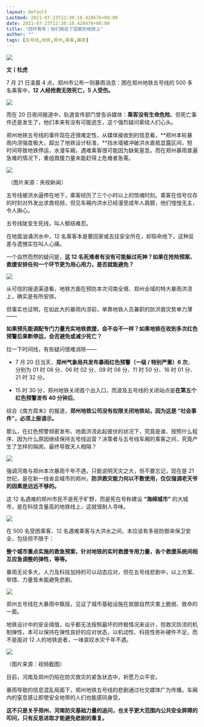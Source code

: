 ```yaml
---
layout: default
Lastmod: 2021-07-23T12:30:18.428676+00:00
date: 2021-07-23T12:30:18.428478+00:00
title: "四环青年｜他们倒在了回家的地铁上"
author: ""
tags: [五号线,地铁,郑州,乘客,暴雨]
---
```


![](https://images.weserv.nl/?url=https%3A//chinadigitaltimes.net/chinese/files/2021/07/image-1626950986305.png)

**文丨杜虎**

7 月 21 日凌晨 4 点，郑州市公布一则暴雨消息：困在郑州地铁五号线的 500 多名乘客中，**12 人经抢救无效死亡，5 人受伤。**

![](https://images.weserv.nl/?url=https%3A//chinadigitaltimes.net/chinese/files/2021/07/post-668571-60f94dad39fff.png)

而在 20 日夜间报道中，轨道宣传部门曾告诉媒体：**乘客没有生命危险**。但死亡事件还是发生了，他们本来有没有可能逃生，这个强烈疑问萦绕人们心头。

郑州地铁五号线的事件现在还很难定性，从媒体接收到的信息看，**郑州本轮暴雨内涝强度极大，超出了地铁设计标准，**挡水墙被冲破洪水直抵显露区间，短时间导致地铁停运，水漫车厢，遇难乘客很可能因为缺氧窒息。而在郑州暴雨普遍急难的情况下，重组救援力量未能赶得上危难者急需。

![](https://images.weserv.nl/?url=https%3A//chinadigitaltimes.net/chinese/files/2021/07/post-668571-60f94dad71ffc.gif)

 （图片来源：央视新闻）

五号线被洪水逼停在地下，乘客经历了三个小时以上的惊魂时刻。乘客在信号仅存的时刻对外发出求救视频，但见车厢内洪水已经漫至成年人肩膀，他们惶惶无主，令人揪心。

五号线陡变生死线，叫人郁结难忍。

在地面汹涌洪水中，12 名乘客本是要回家或去往安全所在，却殒命地下，这种反差与遗憾实在叫人心痛。

一个自然而然的疑问是，**这 12 名死难者有没有可能躲过死神？如果在抢险预案、救援安排任何一个环节更为用心用力，是否就能避免？**

![](https://images.weserv.nl/?url=https%3A//chinadigitaltimes.net/chinese/files/2021/07/post-668571-60f94dad9f1cd.gif)

从可信的报道渠道看，地铁方面在预防本次河南全境、郑州全域的特大暴雨洪涝上，确实是有所安排。

但事实也证明，在如此大的暴雨内涝前，单靠地铁人员兼职的防洪救灾势单力薄——

**如果预先能调配专门力量充实地铁救援，会不会不一样？如果地铁在收到多次红色预警后果断停运，会否避免或减少死亡？**

拉一下时间线，有些疑问很难消除——

*   7 月 20 日当天，**郑州气象局共发布暴雨红色预警（一级 / 特别严重）6 次**，分别为 01 时 08 分、06 时 02 分、09 时 08 分、11 时 50 分、16 时 01 分、21 时 32 分。
    
*   15 时 30 分，郑州地铁关闭首个出入口，而波及五号线的关闭站点是**在第五个红色预警发布 40 分钟后**。
    

综合《南方周末》的报道，**郑州地铁公司没有权限关闭地铁站，因为这是 “社会事件”，必须上报请示。**

那么，在红色预警频密发布、地面洪涝此起彼伏的状况下，究竟是谁、按照什么程序、因为什么原因继续保持五号线运营？决策者与五号线车厢的乘客之间，究竟产生了怎样的隔阂，最终导致天人相隔？

![](https://images.weserv.nl/?url=https%3A//chinadigitaltimes.net/chinese/files/2021/07/image-1626951234741.png)

强调河南与郑州本次暴雨千年不遇，只能说明天灾之大，但不要忘记，现在是 21 世纪，是在新一线省会城市的郑州，**防洪救灾能力何以不敷使用，仅仅强调老天爷的因素是远远不够的。**

这 12 名遇难的郑州市民不是死于旷野，而是死在号称建设 **“海绵城市”** 的大城市，是在科技含量高的地铁线上，这就很耐人寻味。

![](https://images.weserv.nl/?url=https%3A//chinadigitaltimes.net/chinese/files/2021/07/image-1626951218370.png)

在 500 名受困乘客、12 名遇难乘客与大洪水之间，本应该有多层防御来保卫安全，包括但不限于：

**整个城市重点实施的救急预案，针对地铁的实时救援专用力量，各个救援系统间相互应急调整的弹性，等等。**

暴雨无论多大，人力及科技加持的可以动态应对，但在五号线悲剧中，以上方案、举措、力量皆未能避免悲剧。

![](https://images.weserv.nl/?url=https%3A//chinadigitaltimes.net/chinese/files/2021/07/image-1627036750284.png)

郑州五号线在大暴雨中飘摇，见证了城市基础设施在抵御自然灾害上脆弱、致命的一面。

地铁设计中的安全阈值，似乎都无法按照最坏的终极情况来设计，但救灾防涝的机制弹性，本可以保持在弹性良好的应对状态，以机动性、科技性弥补硬件不足，而不是面对 12 人的地铁逝者，一味哀叹水灾千年不遇。

![](https://images.weserv.nl/?url=https%3A//chinadigitaltimes.net/chinese/files/2021/07/image-1626951167410.png)

（图片来源：视频截图）

目前，河南及郑州仍陷在防灾救灾的紧急状态中，祈愿万众平安。

暴雨导致的信息混乱局面下，郑州地铁五号线的悲剧通过社交媒体广为传播，车厢内的窒息感让即使安全地带的人们也能感同身受。

**这不只是关乎郑州、河南防灾基础力量的追问，也关乎更大范围内公共安全屏障的叩问，只有反思进取才能避免悲剧的重复。**

